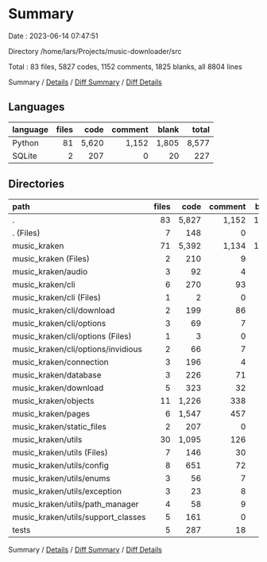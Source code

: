 # Summary

Date : 2023-06-14 07:47:51

Directory /home/lars/Projects/music-downloader/src

Total : 83 files,  5827 codes, 1152 comments, 1825 blanks, all 8804 lines

Summary / [Details](details.md) / [Diff Summary](diff.md) / [Diff Details](diff-details.md)

## Languages
| language | files | code | comment | blank | total |
| :--- | ---: | ---: | ---: | ---: | ---: |
| Python | 81 | 5,620 | 1,152 | 1,805 | 8,577 |
| SQLite | 2 | 207 | 0 | 20 | 227 |

## Directories
| path | files | code | comment | blank | total |
| :--- | ---: | ---: | ---: | ---: | ---: |
| . | 83 | 5,827 | 1,152 | 1,825 | 8,804 |
| . (Files) | 7 | 148 | 0 | 44 | 192 |
| music_kraken | 71 | 5,392 | 1,134 | 1,702 | 8,228 |
| music_kraken (Files) | 2 | 210 | 9 | 56 | 275 |
| music_kraken/audio | 3 | 92 | 4 | 35 | 131 |
| music_kraken/cli | 6 | 270 | 93 | 109 | 472 |
| music_kraken/cli (Files) | 1 | 2 | 0 | 0 | 2 |
| music_kraken/cli/download | 2 | 199 | 86 | 79 | 364 |
| music_kraken/cli/options | 3 | 69 | 7 | 30 | 106 |
| music_kraken/cli/options (Files) | 1 | 3 | 0 | 1 | 4 |
| music_kraken/cli/options/invidious | 2 | 66 | 7 | 29 | 102 |
| music_kraken/connection | 3 | 196 | 4 | 45 | 245 |
| music_kraken/database | 3 | 226 | 71 | 91 | 388 |
| music_kraken/download | 5 | 323 | 32 | 143 | 498 |
| music_kraken/objects | 11 | 1,226 | 338 | 376 | 1,940 |
| music_kraken/pages | 6 | 1,547 | 457 | 484 | 2,488 |
| music_kraken/static_files | 2 | 207 | 0 | 20 | 227 |
| music_kraken/utils | 30 | 1,095 | 126 | 343 | 1,564 |
| music_kraken/utils (Files) | 7 | 146 | 30 | 61 | 237 |
| music_kraken/utils/config | 8 | 651 | 72 | 177 | 900 |
| music_kraken/utils/enums | 3 | 56 | 7 | 14 | 77 |
| music_kraken/utils/exception | 3 | 23 | 8 | 12 | 43 |
| music_kraken/utils/path_manager | 4 | 58 | 9 | 29 | 96 |
| music_kraken/utils/support_classes | 5 | 161 | 0 | 50 | 211 |
| tests | 5 | 287 | 18 | 79 | 384 |

Summary / [Details](details.md) / [Diff Summary](diff.md) / [Diff Details](diff-details.md)